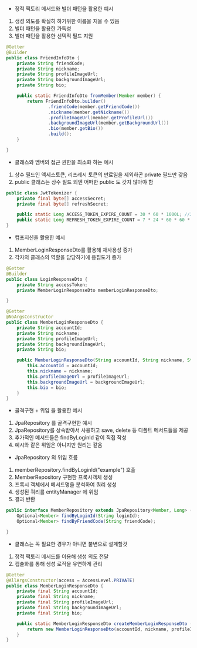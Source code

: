- 정적 팩토리 메서드와 빌더 패턴을 활용한 예시

1. 생성 의도를 확실히 하기위한 이름을 지을 수 있음
2. 빌더 패턴을 활용한 가독성
3. 빌더 패턴을 활용한 선택적 필드 지원

```java
@Getter
@Builder
public class FriendInfoDto {
    private String friendCode;
    private String nickname;
    private String profileImageUrl;
    private String backgroundImageUrl;
    private String bio;

    public static FriendInfoDto fromMember(Member member) {
        return FriendInfoDto.builder()
                .friendCode(member.getFriendCode())
                .nickname(member.getNickname())
                .profileImageUrl(member.getProfileUrl())
                .backgroundImageUrl(member.getBackgroundUrl())
                .bio(member.getBio())
                .build();
    }

}
```

- 클래스와 멤버의 접근 권한을 최소화 하는 예시

1. 상수 필드인 액세스토큰, 리프레시 토큰의 만료일을 제외하곤 private 필드만 갖음
2. public 클래스는 상수 필드 외엔 어떠한 public 도 갖지 않아야 함
```java
public class JwtTokenizer {
    private final byte[] accessSecret;
    private final byte[] refreshSecret;

    public static Long ACCESS_TOKEN_EXPIRE_COUNT = 30 * 60 * 1000L; //30분
    public static Long REFRESH_TOKEN_EXPIRE_COUNT = 7 * 24 * 60 * 60 * 1000L; //7일
}
```

- 컴포지션을 활용한 예시

1. MemberLoginResponseDto를 활용해 재사용성 증가
2. 각자의 클래스의 역할을 담당하기에 응집도가 증가

```java
@Getter
@Builder
public class LoginResponseDto {
    private String accessToken;
    private MemberLoginResponseDto memberLoginResponseDto;

}

@Getter
@NoArgsConstructor
public class MemberLoginResponseDto {
    private String accountId;
    private String nickname;
    private String profileImageUrl;
    private String backgroundImageUrl;
    private String bio;

    public MemberLoginResponseDto(String accountId, String nickname, String profileImageUrl, String backgroundImageUrl, String bio) {
        this.accountId = accountId;
        this.nickname = nickname;
        this.profileImageUrl = profileImageUrl;
        this.backgroundImageUrl = backgroundImageUrl;
        this.bio = bio;
    }
}
```

- 골격구현 + 위임 을 활용한 예시

1. JpaRepository 를 골격구현한 예시
2. JpaRepository를 상속받아서 사용하고 save, delete 등 디폴트 메서드들을 제공
3. 추가적인 메서드들은 findByLoginId 같이 직접 작성
4. 예시와 같은 위임은 아니지만 원리는 같음

- JpaRepository 의 위임 흐름
1. memberRepository.findByLoginId("example") 호출
2. MemberRepository 구현한 프록시객체 생성
3. 프록시 객체에서 메서드명을 분석하여 쿼리 생성
4. 생성된 쿼리를 entityManager 에 위임
5. 결과 반환

```java
public interface MemberRepository extends JpaRepository<Member, Long> {
    Optional<Member> findByLoginId(String loginId);
    Optional<Member> findByFriendCode(String friendCode);

}
```

- 클래스는 꼭 필요한 경우가 아니면 불변으로 설계할것

1. 정적 팩토리 메서드를 이용해 생성 의도 전달
2. 캡슐화를 통해 생성 로직을 유연하게 관리
```java
@Getter
@AllArgsConstructor(access = AccessLevel.PRIVATE)
public class MemberLoginResponseDto {
    private final String accountId;
    private final String nickname;
    private final String profileImageUrl;
    private final String backgroundImageUrl;
    private final String bio;

    public static MemberLoginResponseDto createMemberLoginResponseDto (String accountId, String nickname, String profileImageUrl, String backgroundImageUrl, String bio) {
        return new MemberLoginResponseDto(accountId, nickname, profileImageUrl, backgroundImageUrl, bio);
    }
}
```


